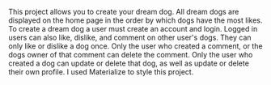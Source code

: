 This project allows you to create your dream dog. All dream dogs are displayed on the home page in the order by which dogs have the most likes. To create a dream dog a user must create an account and login. Logged in users can also like, dislike, and comment on other user's dogs. They can only like or dislike a dog once. Only the user who created a comment, or the dogs owner of that comment can delete the comment. Only the user who created a dog can update or delete that dog, as well as update or delete their own profile. I used Materialize to style this project. 
